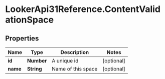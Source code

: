 # LookerApi31Reference.ContentValidationSpace

## Properties
Name | Type | Description | Notes
------------ | ------------- | ------------- | -------------
**id** | **Number** | A unique id | [optional] 
**name** | **String** | Name of this space | [optional] 


